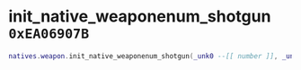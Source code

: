 # init_native_weaponenum_shotgun `0xEA06907B`

```lua
natives.weapon.init_native_weaponenum_shotgun(_unk0 --[[ number ]], _unk1 --[[ number ]], _unk2 --[[ number ]])
```